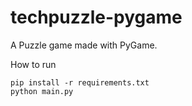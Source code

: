 # techpuzzle-pygame
A Puzzle game made with PyGame.

How to run
```
pip install -r requirements.txt
python main.py
```
